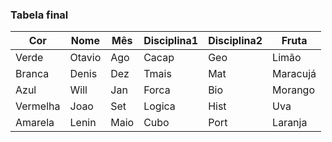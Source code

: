 ### Tabela final

| Cor      | Nome   | Mês  | Disciplina1 | Disciplina2 | Fruta    |
| -------- | ------ | ---- | ----------- | ----------- | -------- |
| Verde    | Otavio | Ago  | Cacap       | Geo         | Limão    |
| Branca   | Denis  | Dez  | Tmais       | Mat         | Maracujá |
| Azul     | Will   | Jan  | Forca       | Bio         | Morango  |
| Vermelha | Joao   | Set  | Logica      | Hist        | Uva      |
| Amarela  | Lenin  | Maio | Cubo        | Port        | Laranja  |
